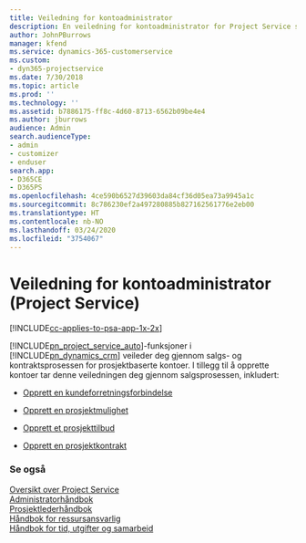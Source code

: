 ```yaml
---
title: Veiledning for kontoadministrator
description: En veiledning for kontoadministrator for Project Service som veileder deg gjennom salgs- og kontraktsprosessen for prosjektbaserte kontoer
author: JohnPBurrows
manager: kfend
ms.service: dynamics-365-customerservice
ms.custom:
- dyn365-projectservice
ms.date: 7/30/2018
ms.topic: article
ms.prod: ''
ms.technology: ''
ms.assetid: b7886175-ff8c-4d60-8713-6562b09be4e4
ms.author: jburrows
audience: Admin
search.audienceType:
- admin
- customizer
- enduser
search.app:
- D365CE
- D365PS
ms.openlocfilehash: 4ce590b6527d39603da84cf36d05ea73a9945a1c
ms.sourcegitcommit: 8c786230ef2a497280885b827162561776e2eb00
ms.translationtype: HT
ms.contentlocale: nb-NO
ms.lasthandoff: 03/24/2020
ms.locfileid: "3754067"
---
```

# <a name="account-manager-guide-project-service"></a>Veiledning for kontoadministrator (Project Service)

[!INCLUDE[cc-applies-to-psa-app-1x-2x](../includes/cc-applies-to-psa-app-1x-2x.md)]

[!INCLUDE[pn_project_service_auto](../includes/pn-project-service-auto.md)]-funksjoner i [!INCLUDE[pn_dynamics_crm](../includes/pn-dynamics-crm.md)] veileder deg gjennom salgs- og kontraktsprosessen for prosjektbaserte kontoer. I tillegg til å opprette kontoer tar denne veiledningen deg gjennom salgsprosessen, inkludert:  
  
-   [Opprett en kundeforretningsforbindelse](../project-service/create-customer-account.md)  
  
-   [Opprett en prosjektmulighet](../project-service/create-project-opportunity.md)  
  
-   [Opprett et prosjekttilbud](../project-service/create-project-quote.md)  
  
-   [Opprett en prosjektkontrakt](../project-service/create-project-contract.md)  
  
  
### <a name="see-also"></a>Se også  
 [Oversikt over Project Service](../project-service/overview.md)   
 [Administratorhåndbok](../project-service/admin-guide.md)   
 [Prosjektlederhåndbok](../project-service/project-manager-guide.md)   
 [Håndbok for ressursansvarlig](../project-service/resource-manager-guide.md)   
 [Håndbok for tid, utgifter og samarbeid](../project-service/time-expense-collaboration-guide.md)
